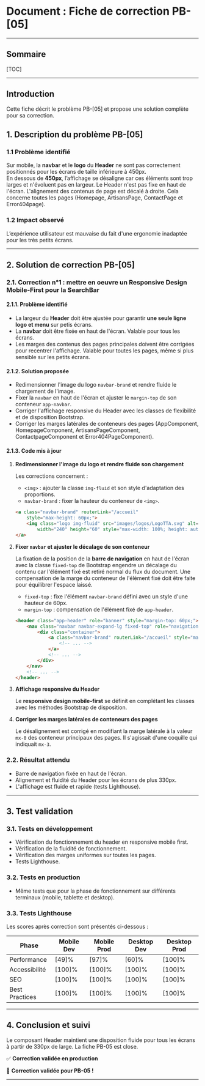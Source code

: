 # Document : Fiche de correction PB-[05]

---

## Sommaire

[TOC]

---

## Introduction

Cette fiche décrit le problème PB-[05] et propose une solution complète pour sa correction.

## 1. Description du problème PB-[05]

### 1.1 Problème identifié

Sur mobile, la **navbar** et le **logo** du **Header** ne sont pas correctement positionnés pour les écrans de taille inférieure à 450px.  
En dessous de **450px**, l’affichage se désaligne car ces éléments sont trop larges et n'évoluent pas en largeur.
Le Header n'est pas fixe en haut de l'écran.
L'alignement des contenus de page est décalé à droite. Cela concerne toutes les pages (Homepage, ArtisansPage, ContactPage et Error404page).

### 1.2 Impact observé

L’expérience utilisateur est mauvaise du fait d'une ergonomie inadaptée pour les très petits écrans.

---

## 2. Solution de correction PB-[05]

### 2.1. Correction n°1 : mettre en oeuvre un Responsive Design Mobile-First pour la SearchBar

#### 2.1.1. Problème identifié

- La largeur du **Header** doit être ajustée pour garantir **une seule ligne logo et menu** sur petis écrans.
- La **navbar** doit être fixée en haut de l'écran. Valable pour tous les écrans.
- Les marges des contenus des pages principales doivent être corrigées pour recentrer l'affichage. Valable pour toutes les pages, même si plus sensible sur les petits écrans.

#### 2.1.2. Solution proposée

- Redimensionner l'image du logo `navbar-brand` et rendre fluide le chargement de l'image.
- Fixer la `navbar` en haut de l'écran et ajuster le `margin-top` de son conteneur `app-navbar`.
- Corriger l'affichage responsive du Header avec les classes de flexibilité et de disposition Bootstrap.
- Corriger les marges latérales de conteneurs des pages (AppComponent, HomepageComponent, ArtisansPageComponent, ContactpageComponent et Error404PageComponent).

#### 2.1.3. Code mis à jour

1. **Redimensionner l'image du logo et rendre fluide son chargement**

    Les corrections concernent :

    - `<img>` : ajouter la classe `img-fluid` et son style d'adaptation des proportions.
    - `navbar-brand` : fixer la hauteur du conteneur de `<img>`.

    ```html
    <a class="navbar-brand" routerLink="/accueil"
        style="max-height: 60px;">
        <img class="logo img-fluid" src="images/logos/LogoTTA.svg" alt="Logo Trouve Ton Artisan" role="img"
            width="240" height="60" style="max-width: 100%; height: auto;">
    </a>
    ```

2. **Fixer `navbar` et ajuster le décalage de son conteneur**

    La fixation de la position de la **barre de navigation** en haut de l'écran avec la classe `fixed-top` de Bootstrap engendre un décalage du contenu car l'élément fixé est retiré normal du flux du document. Une compensation de la marge du conteneur de l'élément fixé doit être faite pour équilibrer l'espace laissé.

    - `fixed-top` : fixe l'élément `navbar-brand` défini avec un style d'une hauteur de 60px.
    - `margin-top` : compensation de l'élément fixé de `app-header`.

    ```html
    <header class="app-header" role="banner" style="margin-top: 60px;">
        <nav class="navbar navbar-expand-lg fixed-top" role="navigation">
            <div class="container">
                <a class="navbar-brand" routerLink="/accueil" style="max-height: 60px;">
                    <!-- ... -->
                </a>
                <!-- ... -->
            </div>
        </nav>
        <!-- ... -->
    </header> 
    ```

3. **Affichage responsive du Header**

    Le **responsive design mobile-first** se définit en complétant les classes avec les méthodes Bootstrap de disposition.

4. **Corriger les marges latérales de conteneurs des pages**

    Le désalignement est corrigé en modifiant la marge latérale à la valeur `mx-0` des conteneur principaux des pages. Il s'agissait d'une coquille qui indiquait `mx-3`.

### 2.2. Résultat attendu

- Barre de navigation fixée en haut de l'écran.
- Alignement et fluidité du Header pour les écrans de  plus 330px.
- L'affichage est fluide et rapide (tests Lighthouse).

---

## 3. Test validation

### 3.1. Tests en développement

- Vérification du fonctionnement du header en responsive mobile first.
- Vérification de la fluidité de fonctionnement.
- Vérification des marges uniformes sur toutes les pages.
- Tests Lighthouse.

### 3.2. Tests en production

- Même tests que pour la phase de fonctionnement sur différents terminaux (mobile, tablette et desktop).

### 3.3. Tests Lighthouse

Les scores après correction sont présentés ci-dessous :

| Phase | Mobile Dev | Mobile Prod | Desktop Dev | Desktop Prod |
|-------|-----------|------------|------------|------------|
| Performance | [49]% | [97]% | [60]% | [100]% |
| Accessibilité | [100]% | [100]% | [100]% | [100]% |
| SEO | [100]% | [100]% | [100]% | [100]% |
| Best Practices | [100]% | [100]% | [100]% | [100]% |

---

## 4. Conclusion et suivi

Le composant Header maintient une disposition fluide pour tous les écrans à partir de 330px de large.
La fiche PB-05 est close.

✅ **Correction validée en production**

🚀 **Correction validée pour PB-05 !**

---
